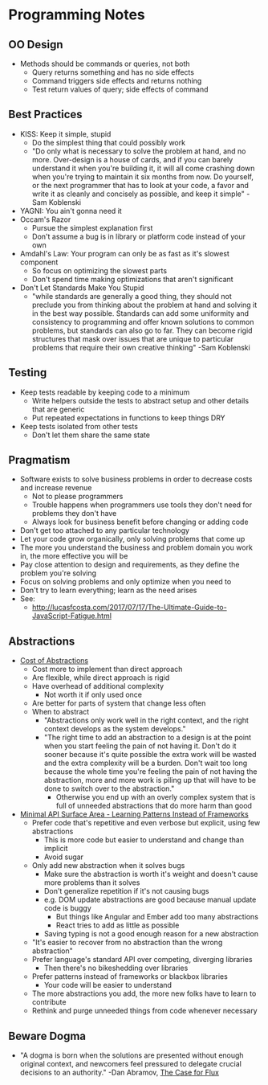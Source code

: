 # Programming Notes

## OO Design

* Methods should be commands or queries, not both
  * Query returns something and has no side effects
  * Command triggers side effects and returns nothing
  * Test return values of query; side effects of command 

## Best Practices

* KISS: Keep it simple, stupid
  * Do the simplest thing that could possibly work
  * "Do only what is necessary to solve the problem at hand, and no more. Over-design is a house of cards, and if you can barely understand it when you're building it, it will all come crashing down when you're trying to maintain it six months from now. Do yourself, or the next programmer that has to look at your code, a favor and write it as cleanly and concisely as possible, and keep it simple" -Sam Koblenski
* YAGNI: You ain't gonna need it
* Occam's Razor
  * Pursue the simplest explanation first
  * Don't assume a bug is in library or platform code instead of your own
* Amdahl's Law: Your program can only be as fast as it's slowest component
  * So focus on optimizing the slowest parts
  * Don't spend time making optimizations that aren't significant
* Don't Let Standards Make You Stupid
  * "while standards are generally a good thing, they should not preclude you from thinking about the problem at hand and solving it in the best way possible. Standards can add some uniformity and consistency to programming and offer known solutions to common problems, but standards can also go to far. They can become rigid structures that mask over issues that are unique to particular problems that require their own creative thinking" -Sam Koblenski

## Testing

* Keep tests readable by keeping code to a minimum
  * Write helpers outside the tests to abstract setup and other details that are generic
  * Put repeated expectations in functions to keep things DRY
* Keep tests isolated from other tests
  * Don't let them share the same state

## Pragmatism

* Software exists to solve business problems in order to decrease costs and increase revenue
  * Not to please programmers
  * Trouble happens when programmers use tools they don't need for problems they don't have
  * Always look for business benefit before changing or adding code
* Don't get too attached to any particular technology
* Let your code grow organically, only solving problems that come up
* The more you understand the business and problem domain you work in, the more effective you will be
* Pay close attention to design and requirements, as they define the problem you're solving
* Focus on solving problems and only optimize when you need to
* Don't try to learn everything; learn as the need arises
* See:
  * http://lucasfcosta.com/2017/07/17/The-Ultimate-Guide-to-JavaScript-Fatigue.html

## Abstractions

* [Cost of Abstractions][cost-abstractions]
  * Cost more to implement than direct approach
  * Are flexible, while direct approach is rigid
  * Have overhead of additional complexity
    * Not worth it if only used once
  * Are better for parts of system that change less often
  * When to abstract
    * "Abstractions only work well in the right context, and the right context develops as the system develops."
    * "The right time to add an abstraction to a design is at the point when you start feeling the pain of not having it. Don't do it sooner because it's quite possible the extra work will be wasted and the extra complexity will be a burden. Don't wait too long because the whole time you're feeling the pain of not having the abstraction, more and more work is piling up that will have to be done to switch over to the abstraction."
      * Otherwise you end up with an overly complex system that is full of unneeded abstractions that do more harm than good
* [Minimal API Surface Area - Learning Patterns Instead of Frameworks][min-api-surface]
  * Prefer code that's repetitive and even verbose but explicit, using few abstractions
    * This is more code but easier to understand and change than implicit
    * Avoid sugar
  * Only add new abstraction when it solves bugs
    * Make sure the abstraction is worth it's weight and doesn't cause more problems than it solves
    * Don't generalize repetition if it's not causing bugs
    * e.g. DOM update abstractions are good because manual update code is buggy
      * But things like Angular and Ember add too many abstractions
      * React tries to add as little as possible
    * Saving typing is not a good enough reason for a new abstraction
  * "It's easier to recover from no abstraction than the wrong abstraction"
  * Prefer language's standard API over competing, diverging libraries
    * Then there's no bikeshedding over libraries
  * Prefer patterns instead of frameworks or blackbox libraries
    * Your code will be easier to understand
  * The more abstractions you add, the more new folks have to learn to contribute
  * Rethink and purge unneeded things from code whenever necessary

## Beware Dogma

* "A dogma is born when the solutions are presented without enough original context, and newcomers feel pressured to delegate crucial decisions to an authority." -Dan Abramov, [The Case for Flux][case-for-flux]

[case-for-flux]: https://medium.com/swlh/the-case-for-flux-379b7d1982c6
[cost-abstractions]: http://sam-koblenski.blogspot.com/2014/07/the-cost-of-abstraction.html?m=1
[min-api-surface]: https://2014.jsconf.eu/speakers/sebastian-markbage-minimal-api-surface-area-learning-patterns-instead-of-frameworks.html
